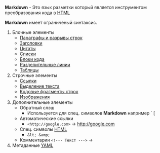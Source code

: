__Markdown__ - Это язык разметки который является инструментом
преобразования кода в [HTML](markup_language/html/html)

__Markdown__ имеет ограниченый синтаксис. 
1) Блочные элементы
	- [Параграфы и разрывы строк](text.md)
	- [Заголовки](headers.md)
	- [Цитаты](quotes.md)
	- [Списки](lists.md)
	- [Блоки кода](code.md)
	- [Разделительные линии](separator.md)
	- [Таблицы](tables.md)
2) Строчные элементы
	- [Ссылки](links.md)
	- [Выделение текста](text.md)
	- [Кодовые фрагменты строк](code.md)
	- [Изображения](images.md)
3) Дополнительные элементы
	- Обратный слэш
		- Используется для спец. символов __Markdown__ например \` \[
	- Автоматические ссылки
		- `<http://google.com>` -> <http://google.com>
	- Спец. символы [HTML](markup_language/html/__)
		- `&lt; &amp;`
	- Комментарии
		`<!--- Текст --->` -> <!--- Текст --->
4) Метаданные [YAML](yaml.md)